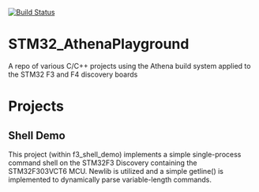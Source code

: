 [![Build 
Status](https://travis-ci.org/Aghosh993/STM32_AthenaPlayground.svg?branch=master)](https://travis-ci.org/Aghosh993/STM32_AthenaPlayground)

# STM32_AthenaPlayground
A repo of various C/C++ projects using the Athena build system applied to the STM32 F3 and F4 discovery boards

# Projects

## Shell Demo

This project (within f3_shell_demo) implements a simple single-process 
command shell on the STM32F3 Discovery containing the STM32F303VCT6 MCU. 
Newlib is utilized and a simple getline() is implemented to dynamically 
parse variable-length commands.
